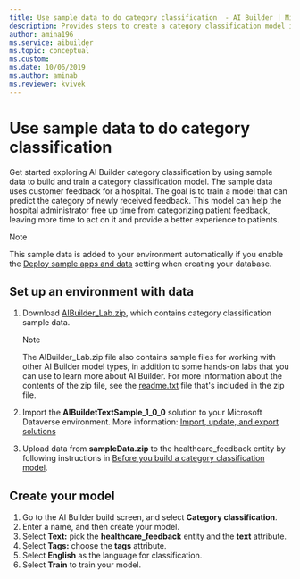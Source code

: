 ```yaml
---
title: Use sample data to do category classification  - AI Builder | Microsoft Docs
description: Provides steps to create a category classification model in AI Builder using sample data provided by Microsoft.
author: amina196
ms.service: aibuilder
ms.topic: conceptual
ms.custom: 
ms.date: 10/06/2019
ms.author: aminab
ms.reviewer: kvivek
---
```


# Use sample data to do category classification

Get started exploring AI Builder category classification by using sample data to build and train a category classification model. The sample data uses customer feedback for a hospital. The goal is to train a model that can predict the category of newly received feedback. This model can help the hospital administrator free up time from categorizing patient feedback, leaving more time to act on it and provide a better experience to patients.

> [!NOTE]
> This sample data is added to your environment automatically if you enable the [Deploy sample apps and data](build-model.md#deploy-sample-apps-and-data) setting when creating your database.

## Set up an environment with data

1. Download [AIBuilder_Lab.zip](https://go.microsoft.com/fwlink/?linkid=2103171), which contains category classification sample data.

    > [!NOTE]
    > The AIBuilder_Lab.zip file also contains sample files for working with other AI Builder model types, in addition to some hands-on labs that you can use to learn more about AI Builder. For more information about the contents of the zip file, see the [readme.txt](https://go.microsoft.com/fwlink/?linkid=2108226) file that's included in the zip file.<!--By the way, this readme file needs some work. Please see learn-ai-builder.md for my markup.-->

2. Import the **AIBuildetTextSample_1_0_0** solution to your Microsoft Dataverse environment. More information: [Import, update, and export solutions](/powerapps/maker/common-data-service/import-update-export-solutions)

3. Upload data from **sampleData.zip** to the healthcare_feedback entity by following instructions in [Before you build a category classification model](before-you-build-text-classification-model.md).

## Create your model

1. Go to the AI Builder build screen, and select **Category classification**.
2. Enter a name, and then create your model.
3. Select **Text:** pick the **healthcare_feedback** entity and the **text** attribute.<!--What does "Select **Text:**" signify? Is it orienting the reader to the UI, or is it a summary of the step that's then followed by the actual step? Can you provide a screenshot, or at least make this a regular procedure step?-->
4. Select **Tags:** choose the **tags** attribute.<!--Same question as step 3.-->
5. Select **English** as the language for classification.
6. Select **Train** to train your model.
